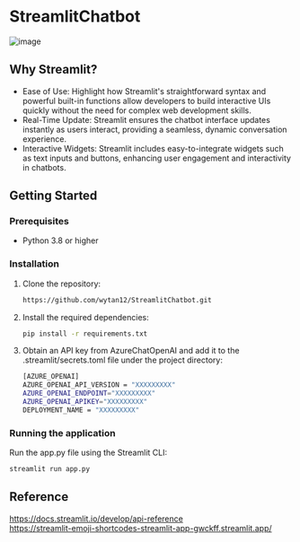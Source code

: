 # StreamlitChatbot
![image](https://github.com/wytan12/StreamlitChatbot/assets/102575826/6a8ffccc-54f3-41e5-b2d1-27bdf3d84fee)

## Why Streamlit?
- Ease of Use: Highlight how Streamlit's straightforward syntax and powerful built-in functions allow developers to build interactive UIs quickly without the need for complex web development skills.
- Real-Time Update: Streamlit ensures the chatbot interface updates instantly as users interact, providing a seamless, dynamic conversation experience.
- Interactive Widgets: Streamlit includes easy-to-integrate widgets such as text inputs and buttons, enhancing user engagement and interactivity in chatbots.

## Getting Started

### Prerequisites

- Python 3.8 or higher

### Installation

1. Clone the repository:

   ```bash
   https://github.com/wytan12/StreamlitChatbot.git
   ```

2. Install the required dependencies:
   ```bash
   pip install -r requirements.txt
   ```
   
3. Obtain an API key from AzureChatOpenAI and add it to the .streamlit/secrets.toml file under the project directory:
   ```bash
   [AZURE_OPENAI]
   AZURE_OPENAI_API_VERSION = "XXXXXXXXX"
   AZURE_OPENAI_ENDPOINT="XXXXXXXXX"
   AZURE_OPENAI_APIKEY="XXXXXXXXX" 
   DEPLOYMENT_NAME = "XXXXXXXXX"
   ```

### Running the application
Run the app.py file using the Streamlit CLI:
   ```bash
   streamlit run app.py
   ```
## Reference
https://docs.streamlit.io/develop/api-reference <br>
https://streamlit-emoji-shortcodes-streamlit-app-gwckff.streamlit.app/ 

